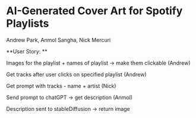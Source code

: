 # AI-Generated Cover Art for Spotify Playlists

Andrew Park, Anmol Sangha, Nick Mercuri

**User Story: **

Images for the playlist + names of playlist → make them clickable (Andrew)

Get tracks after user clicks on specified playlist (Andrew)

Get prompt with tracks - name + artist (Nick)

Send prompt to chatGPT → get description (Anmol)

Description sent to stableDiffusion → return image 
